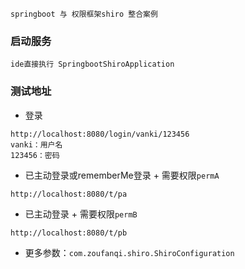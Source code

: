 ```
springboot 与 权限框架shiro 整合案例
```

### 启动服务
```
ide直接执行 SpringbootShiroApplication
```

### 测试地址

- 登录
```
http://localhost:8080/login/vanki/123456
vanki：用户名
123456：密码
```

- 已主动登录或rememberMe登录 + 需要权限`permA`
```
http://localhost:8080/t/pa
```

- 已主动登录 + 需要权限`permB`
```
http://localhost:8080/t/pb
```

- 更多参数：`com.zoufanqi.shiro.ShiroConfiguration`

